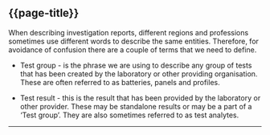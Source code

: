 ## {{page-title}}

When describing investigation reports, different regions and professions sometimes use different words to describe the same entities. Therefore, for avoidance of confusion there are a couple of terms that we need to define.

- Test group - is the phrase we are using to describe any group of tests that has been created by the laboratory or other providing organisation. These are often referred to as batteries, panels and profiles.

- Test result - this is the result that has been provided by the laboratory or other provider. These may be standalone results or may be a part of a ‘Test group’. They are also sometimes referred to as test analytes.

---
